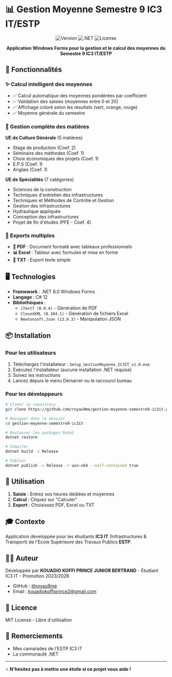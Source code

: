 ﻿# 📊 Gestion Moyenne Semestre 9 IC3 IT/ESTP

<div align="center">

![Version](https://img.shields.io/badge/version-1.0.0-blue)
![.NET](https://img.shields.io/badge/.NET-8.0-purple)
![License](https://img.shields.io/badge/license-MIT-green)

**Application Windows Forms pour la gestion et le calcul des moyennes du Semestre 9 IC3 IT/ESTP**

</div>

## 🎯 Fonctionnalités

### ✨ Calcul intelligent des moyennes
- ✅ Calcul automatique des moyennes pondérées par coefficient
- ✅ Validation des saisies (moyennes entre 0 et 20)
- ✅ Affichage coloré selon les résultats (vert, orange, rouge)
- ✅ Moyenne générale du semestre

### 📑 Gestion complète des matières

**UE de Culture Générale** (5 matières)
- Stage de production (Coef. 2)
- Séminaire des méthodes (Coef. 1)
- Choix économiques des projets (Coef. 1)
- E.P.S (Coef. 1)
- Anglais (Coef. 1)

**UE de Spécialités** (7 catégories)
- Sciences de la construction
- Techniques d'entretien des infrastructures
- Techniques et Méthodes de Contrôle et Gestion
- Gestion des infrastructures
- Hydraulique appliquée
- Conception des infrastructures
- Projet de fin d'études (PFE - Coef. 4)

### 💾 Exports multiples
- **📄 PDF** : Document formaté avec tableaux professionnels
- **📊 Excel** : Tableur avec formules et mise en forme
- **📝 TXT** : Export texte simple

## 🖥️ Technologies

- **Framework** : .NET 8.0 Windows Forms
- **Langage** : C# 12
- **Bibliothèques** :
  - `iText7 (8.0.4)` - Génération de PDF
  - `ClosedXML (0.104.1)` - Génération de fichiers Excel
  - `Newtonsoft.Json (13.0.3)` - Manipulation JSON

## 📦 Installation

### Pour les utilisateurs

1. Téléchargez l'installateur : `Setup_GestionMoyenne_IC3IT_v1.0.exe`
2. Exécutez l'installateur (aucune installation .NET requise)
3. Suivez les instructions
4. Lancez depuis le menu Démarrer ou le raccourci bureau

### Pour les développeurs
```bash
# Cloner le repository
git clone https://github.com/royau9me/gestion-moyenne-semestre9-ic3it.git

# Naviguer dans le dossier
cd gestion-moyenne-semestre9-ic3it

# Restaurer les packages NuGet
dotnet restore

# Compiler
dotnet build -c Release

# Publier
dotnet publish -c Release -r win-x64 --self-contained true
```

## 📖 Utilisation

1. **Saisie** : Entrez vos heures dédiées et moyennes
2. **Calcul** : Cliquez sur "Calculer"
3. **Export** : Choisissez PDF, Excel ou TXT

## 🎓 Contexte

Application développée pour les étudiants **IC3 IT** (Infrastructures & Transport) de l'Ecole Supérieure des Travaux Publics **ESTP**.

## 👨‍💻 Auteur

Développée par **KOUADIO KOFFI PRINCE JUNIOR BERTRAND** - Étudiant IC3 IT - Promotion 2023/2026
- GitHub : [@royau9me](https://github.com/royau9me)
- Email : kouadiokoffiprince2@gmail.com

## 📄 Licence

MIT License - Libre d'utilisation

## 🙏 Remerciements

- Mes camarades de l'ESTP IC3 IT
- La communauté .NET

---

⭐ **N'hésitez pas à mettre une étoile si ce projet vous aide !**
